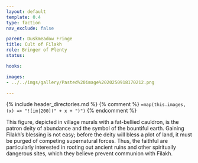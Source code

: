 ```yaml
---
layout: default
template: 0.4
type: faction
nav_exclude: false

parent: Duskmeadow Fringe
title: Cult of Filakh
role: Bringer of Plenty
status: 

hooks:

images: 
- ../../imgs/gallery/Pasted%20image%2020250918170212.png

---
```


{% include header_directories.md %}
{% comment %}
`=map(this.images, (x) => "![im|200](" + x + ")")`
{% endcomment %}

This figure, depicted in village murals with
a fat-bellied cauldron, is the patron deity of
abundance and the symbol of the bountiful
earth. Gaining Filakh’s blessing is not easy;
before the deity will bless a plot of land, it
must be purged of competing supernatural
forces. Thus, the faithful are particularly
interested in rooting out ancient ruins and
other spiritually dangerous sites, which they
believe prevent communion with Filakh.
